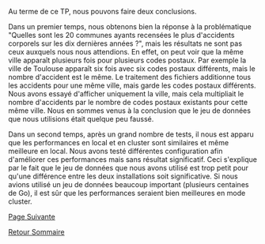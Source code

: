 Au terme de ce TP, nous pouvons faire deux conclusions.

Dans un premier temps, nous obtenons bien la réponse à la problématique "Quelles sont les 20 communes ayants recensées le plus d'accidents corporels sur les dix dernières années ?", mais les résultats ne sont pas ceux auxquels nous nous attendions. En effet, on peut voir que la même ville apparaît plusieurs fois pour plusieurs codes postaux. Par exemple la ville de Toulouse apparaît six fois avec six codes postaux différents, mais le nombre d'accident est le même. Le traitement des fichiers additionne tous les accidents pour une même ville, mais garde les codes postaux différents. Nous avons essayé d'afficher uniquement la ville, mais cela multipliait le nombre d'accidents par le nombre de codes postaux existants pour cette même ville. Nous en sommes venus à la conclusion que le jeu de données que nous utilisions était quelque peu faussé.

Dans un second temps, après un grand nombre de tests,  il nous est apparu que les performances en local et en cluster sont similaires et même meilleure en local. Nous avons testé différentes configuration afin d'améliorer ces performances mais sans résultat significatif. Ceci s'explique par le fait que le jeu de données que nous avons utilisé est trop petit pour qu'une différence entre les deux installations soit significative. Si nous avions utilisé un jeu de données beaucoup important (plusieurs centaines de Go), il est sûr que les performances seraient bien meilleures en mode cluster.






[Page Suivante](https://daviddemacedo.github.io/sid_spark/biblio/)

[Retour Sommaire](https://daviddemacedo.github.io/sid_spark/)

